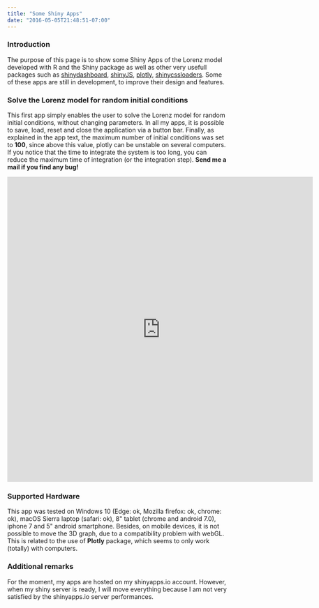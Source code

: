 ```yaml
---
title: "Some Shiny Apps"
date: "2016-05-05T21:48:51-07:00"
---
```


### Introduction

The purpose of this page is to show some Shiny Apps of the Lorenz model developed with R and the Shiny package as well as other very usefull packages such as [shinydashboard](https://rstudio.github.io/shinydashboard/), [shinyJS](https://github.com/daattali/shinyjs), [plotly](https://plot.ly/r/), [shinycssloaders](https://github.com/andrewsali/shinycssloaders). Some of these apps are still in development, to improve their design and features.

### Solve the Lorenz model for random initial conditions

This first app simply enables the user to solve the Lorenz model for random initial conditions, without changing parameters. In all my apps, it is possible to save, load, reset and close the application via a button bar.
Finally, as explained in the app text, the maximum number of initial conditions was set to **100**, since above this value, plotly can be unstable on several computers. If you notice that the time to integrate the system is too long, you can reduce the maximum time of integration (or the integration step). **Send me a mail if you find any bug!**

<iframe src="https://dgranjon.shinyapps.io/lorenz_1_initialcond/" style="width: 700px; height: 700px; border: none; overflow: hidden;"></iframe>

### Supported Hardware

This app was tested on Windows 10 (Edge: ok, Mozilla firefox: ok, chrome: ok), macOS Sierra laptop (safari: ok), 8" tablet (chrome and android 7.0), iphone 7 and 5" android smartphone. Besides, on mobile devices, it is not possible to move the 3D graph, due to a compatibility problem with webGL. This is related to the use of **Plotly** package, which seems to only work (totally) with computers.

### Additional remarks

For the moment, my apps are hosted on my shinyapps.io account. However, when my shiny server is ready, I will move everything because I am not very satisfied by the shinyapps.io server performances.

<!--### How to include a video

{{< youtube w7Ft2ymGmfc >}}

### Include an image

{{< figure src="/media/lorenz_plot.png" title="Some Trajectories" >}} -->

<!--<iframe src="https://dgranjon.shinyapps.io/lorenz_1_initialcond/" style="width: 700px; height: 500px; border: none; overflow: hidden;"></iframe> -->

